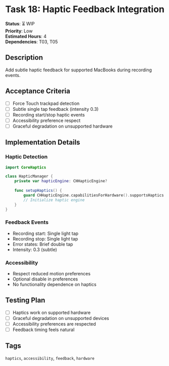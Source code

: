 # Task 18: Haptic Feedback Integration

**Status**: ⏳ WIP  
**Priority**: Low  
**Estimated Hours**: 4  
**Dependencies**: T03, T05  

## Description

Add subtle haptic feedback for supported MacBooks during recording events.

## Acceptance Criteria

- [ ] Force Touch trackpad detection
- [ ] Subtle single tap feedback (intensity 0.3)
- [ ] Recording start/stop haptic events
- [ ] Accessibility preference respect
- [ ] Graceful degradation on unsupported hardware

## Implementation Details

### Haptic Detection
```swift
import CoreHaptics

class HapticManager {
    private var hapticEngine: CHHapticEngine?
    
    func setupHaptics() {
        guard CHHapticEngine.capabilitiesForHardware().supportsHaptics else { return }
        // Initialize haptic engine
    }
}
```

### Feedback Events
- Recording start: Single light tap
- Recording stop: Single light tap
- Error states: Brief double tap
- Intensity: 0.3 (subtle)

### Accessibility
- Respect reduced motion preferences
- Optional disable in preferences
- No functionality dependence on haptics

## Testing Plan

- [ ] Haptics work on supported hardware
- [ ] Graceful degradation on unsupported devices
- [ ] Accessibility preferences are respected
- [ ] Feedback timing feels natural

## Tags
`haptics`, `accessibility`, `feedback`, `hardware`